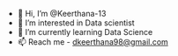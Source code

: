 - 👋 Hi, I’m @Keerthana-13
- 👀 I’m interested in Data scientist
- 🌱 I’m currently learning Data Science
- 📫 Reach me - dkeerthana98@gmail.com

<!---
Keerthana-13/Keerthana-13 is a ✨ special ✨ repository because its `README.md` (this file) appears on your GitHub profile.
You can click the Preview link to take a look at your changes.
--->
